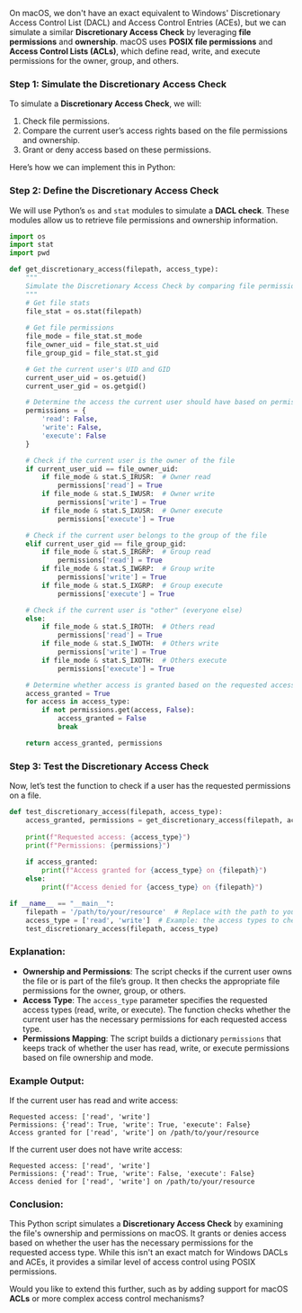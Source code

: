 On macOS, we don't have an exact equivalent to Windows' Discretionary Access Control List (DACL) and Access Control Entries (ACEs), but we can simulate a similar **Discretionary Access Check** by leveraging **file permissions** and **ownership**. macOS uses **POSIX file permissions** and **Access Control Lists (ACLs)**, which define read, write, and execute permissions for the owner, group, and others.

### Step 1: Simulate the Discretionary Access Check

To simulate a **Discretionary Access Check**, we will:
1. Check file permissions.
2. Compare the current user’s access rights based on the file permissions and ownership.
3. Grant or deny access based on these permissions.

Here’s how we can implement this in Python:

### Step 2: Define the Discretionary Access Check

We will use Python’s `os` and `stat` modules to simulate a **DACL check**. These modules allow us to retrieve file permissions and ownership information.

```python
import os
import stat
import pwd

def get_discretionary_access(filepath, access_type):
    """
    Simulate the Discretionary Access Check by comparing file permissions and ownership.
    """
    # Get file stats
    file_stat = os.stat(filepath)
    
    # Get file permissions
    file_mode = file_stat.st_mode
    file_owner_uid = file_stat.st_uid
    file_group_gid = file_stat.st_gid

    # Get the current user's UID and GID
    current_user_uid = os.getuid()
    current_user_gid = os.getgid()

    # Determine the access the current user should have based on permissions
    permissions = {
        'read': False,
        'write': False,
        'execute': False
    }

    # Check if the current user is the owner of the file
    if current_user_uid == file_owner_uid:
        if file_mode & stat.S_IRUSR:  # Owner read
            permissions['read'] = True
        if file_mode & stat.S_IWUSR:  # Owner write
            permissions['write'] = True
        if file_mode & stat.S_IXUSR:  # Owner execute
            permissions['execute'] = True

    # Check if the current user belongs to the group of the file
    elif current_user_gid == file_group_gid:
        if file_mode & stat.S_IRGRP:  # Group read
            permissions['read'] = True
        if file_mode & stat.S_IWGRP:  # Group write
            permissions['write'] = True
        if file_mode & stat.S_IXGRP:  # Group execute
            permissions['execute'] = True

    # Check if the current user is "other" (everyone else)
    else:
        if file_mode & stat.S_IROTH:  # Others read
            permissions['read'] = True
        if file_mode & stat.S_IWOTH:  # Others write
            permissions['write'] = True
        if file_mode & stat.S_IXOTH:  # Others execute
            permissions['execute'] = True

    # Determine whether access is granted based on the requested access type
    access_granted = True
    for access in access_type:
        if not permissions.get(access, False):
            access_granted = False
            break

    return access_granted, permissions
```

### Step 3: Test the Discretionary Access Check

Now, let’s test the function to check if a user has the requested permissions on a file.

```python
def test_discretionary_access(filepath, access_type):
    access_granted, permissions = get_discretionary_access(filepath, access_type)
    
    print(f"Requested access: {access_type}")
    print(f"Permissions: {permissions}")
    
    if access_granted:
        print(f"Access granted for {access_type} on {filepath}")
    else:
        print(f"Access denied for {access_type} on {filepath}")

if __name__ == "__main__":
    filepath = '/path/to/your/resource'  # Replace with the path to your file
    access_type = ['read', 'write']  # Example: the access types to check
    test_discretionary_access(filepath, access_type)
```

### Explanation:

- **Ownership and Permissions**: The script checks if the current user owns the file or is part of the file’s group. It then checks the appropriate file permissions for the owner, group, or others.
- **Access Type**: The `access_type` parameter specifies the requested access types (read, write, or execute). The function checks whether the current user has the necessary permissions for each requested access type.
- **Permissions Mapping**: The script builds a dictionary `permissions` that keeps track of whether the user has read, write, or execute permissions based on file ownership and mode.

### Example Output:

If the current user has read and write access:

```
Requested access: ['read', 'write']
Permissions: {'read': True, 'write': True, 'execute': False}
Access granted for ['read', 'write'] on /path/to/your/resource
```

If the current user does not have write access:

```
Requested access: ['read', 'write']
Permissions: {'read': True, 'write': False, 'execute': False}
Access denied for ['read', 'write'] on /path/to/your/resource
```

### Conclusion:

This Python script simulates a **Discretionary Access Check** by examining the file's ownership and permissions on macOS. It grants or denies access based on whether the user has the necessary permissions for the requested access type. While this isn't an exact match for Windows DACLs and ACEs, it provides a similar level of access control using POSIX permissions.

Would you like to extend this further, such as by adding support for macOS **ACLs** or more complex access control mechanisms?